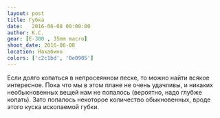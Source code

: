 ```yaml
---
layout: post
title: Губка
date:   2016-06-08 00:00:00
author: К.С.
gear: [E-300 , 35mm macro]
shoot_date: 2016-06-08
location: Нахабино
colors: ['c2c1bd', '0e0905']
---
```


Если долго копаться в непросеянном песке, то можно найти всякое интересное. Пока что мы в этом плане не очень удачливы, и никаких необыкновенных вещей нам не попалось (вероятно, надо глубже копать). Зато попалось некоторое количество обыкновенных, вроде этого куска ископаемой губки.
